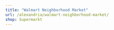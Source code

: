 ```yaml
---
title: "Walmart Neighborhood Market"
url: /alexandria/walmart-neighborhood-market/
shop: Supermarkt
---
```

